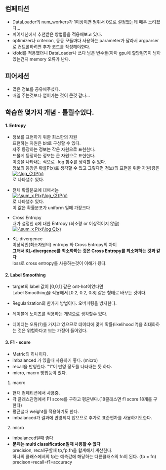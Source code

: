 ## 컴페티션
* DataLoader의 num_workers가 1이상이면 멈춰서 0으로 설정했는데 매우 느려졌다...
* 피어세션에서 추천받은 방법들을 적용해보고 있다.
* optimizer나 criterion, 등등 모듈마다 사용하는 parameter가 달라서 argparser로 컨트롤하려면 추가 코드를 작성해야한다.
* kfold를 적용했더니 DataLoader나 쓰다 남은 변수들(아마 gpu에 할당된?)이 남아있는건지 memory 오류가 난다.

## 피어세션
* 많은 정보를 공유해주셨다.
* 매일 주는것보다 얻어가는 것이 큰것 같다...

## 학습한 몇가지 개념 - 틀릴수있다.
#### 1. Entropy  
* 정보를 표현하기 위한 최소한의 자원  
  표현하는 자원은 bit로 구성할 수 있다.  
  자주 등장하는 정보는 작은 자원으로 표현한다.  
  드물게 등장하는 정보는 큰 자원으로 표현한다.  
  이것을 나타내는 식으로 -log 함수를 생각할 수 있다.  
  정보의 등장은 확률P(x)로 생각할 수 있고 그렇다면 정보(의 표현을 위한 자원)량은 
  <a href="https://www.codecogs.com/eqnedit.php?latex=-\log_{2}P(x)" target="_blank"><img src="https://latex.codecogs.com/gif.latex?-\log_{2}P(x)" title="-\log_{2}P(x)" /></a>  
  로 나타낼수 있다.

* 전체 확률분포에 대해서는  
  <a href="https://www.codecogs.com/eqnedit.php?latex=-\sum_x&space;P(x)\log_{2}P(x)" target="_blank"><img src="https://latex.codecogs.com/gif.latex?-\sum_x&space;P(x)\log_{2}P(x)" title="-\sum_x P(x)\log_{2}P(x)" /></a>  
  로 나타낼수 있다.  
  이 값은 확률분포가 uniform 일때 가장크다

* Cross Entropy  
내가 설정한 q에 대한 Entropy (최소량 or 이상적이지 않음)  
<a href="https://www.codecogs.com/eqnedit.php?latex=-\sum_x&space;P(x)\log&space;Q(x)" target="_blank"><img src="https://latex.codecogs.com/gif.latex?-\sum_x&space;P(x)\log&space;Q(x)" title="-\sum_x P(x)\log Q(x)" /></a>  

* KL-divergence  
이상적인(최소자원의) entropy 와 Cross Entropy의 차이  
**그래서 KL-divergence를 최소화하는 것은 Cross Entropy를 최소화하는 것과 같다**   
loss로 cross entropy를 사용하는것이 이해가 됬다.


#### 2. Label Smoothing
* target의 label 값이 [0,0,1] 같은 ont-hot이었다면   
  Label Smoothing을 적용해서 [0.2, 0.2, 0.8] 같은 형태로 바꾸는 것이다.  
 
* Regularization의 한가지 방법이다. 오버피팅을 방지한다.

* 레이블에 노이즈를 적용하는 개념으로 생각할수 있다.  
* 데이터는 오류(?)를 가지고 있으므로 데이터에 맞게 확률(likelihood ?)을 최대화하는 것은 위험하다고 보는 가정이 들어있다.
   
#### 3. F1 - score
* Metric의 하나이다.
* imbalanced 가 있을때 사용하기 좋다. (micro)
* recall을 반영한다. "1"이 반영 정도를 나타내는 듯 하다.
* micro, macro 방법등이 있다.

1. macro
* 현재 컴페티션에서 사용중.
* 각 클래스관점에서 F1 score를 구하고 평균낸다.(18클래스면 f1 score 18개를 구한다)
* 평균낼때 weight를 적용하기도 한다.
* imbalanced가 결과에 반영되지 않으므로 추가로 표준편차를 사용하기도한다.

2. micro
* imbalanced일때 좋다
* **문제는 multi classification일때 사용할 수 없다**   
  precision, recall구할때 tp,fp,fn을 합계해서 계산한다.  
  하나의 클래스에서의 fp는 예측값에 해당하는 다른클래스의 fn이 된다. (fp = fn)  
  precison=recall=f1=accuracy   
